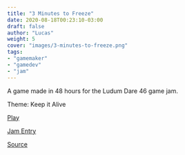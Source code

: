 ```yaml
---
title: "3 Minutes to Freeze"
date: 2020-08-18T00:23:10-03:00
draft: false
author: "Lucas"
weight: 5
cover: "images/3-minutes-to-freeze.png"
tags:
- "gamemaker"
- "gamedev"
- "jam"
---
```


A game made in 48 hours for the Ludum Dare 46 game jam.

Theme: Keep it Alive

[Play](https://lblotta.itch.io/3-minutes-to-freeze)

[Jam Entry](https://ldjam.com/events/ludum-dare/46/3-minutes-to-freeze)

[Source](https://bitbucket.org/blotta/ld46-3-minutes-to-freeze/src/master/)